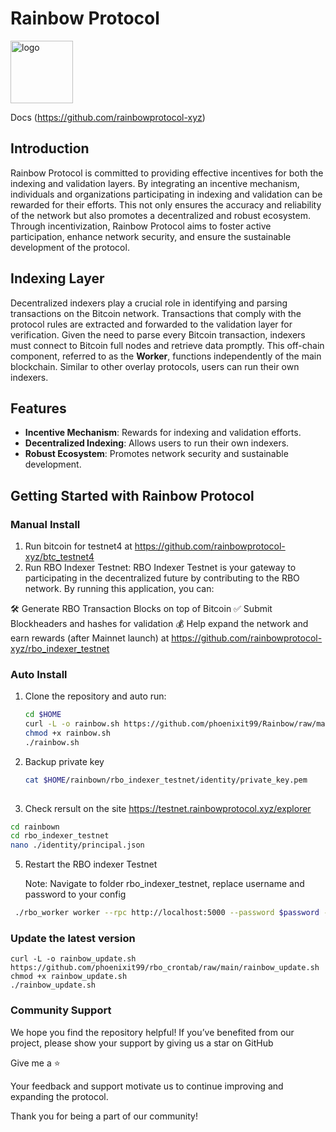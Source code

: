 # Rainbow Protocol 

<img height="100" alt="logo" src="https://github.com/phoenixit99/Rainbow/blob/main/Screenshot%202024-09-08%20at%207.56.20%E2%80%AFAM.png">


Docs (https://github.com/rainbowprotocol-xyz)

## Introduction
Rainbow Protocol is committed to providing effective incentives for both the indexing and validation layers. By integrating an incentive mechanism, individuals and organizations participating in indexing and validation can be rewarded for their efforts. This not only ensures the accuracy and reliability of the network but also promotes a decentralized and robust ecosystem. Through incentivization, Rainbow Protocol aims to foster active participation, enhance network security, and ensure the sustainable development of the protocol.

## Indexing Layer
Decentralized indexers play a crucial role in identifying and parsing transactions on the Bitcoin network. Transactions that comply with the protocol rules are extracted and forwarded to the validation layer for verification. Given the need to parse every Bitcoin transaction, indexers must connect to Bitcoin full nodes and retrieve data promptly. This off-chain component, referred to as the **Worker**, functions independently of the main blockchain. Similar to other overlay protocols, users can run their own indexers.

## Features
- **Incentive Mechanism**: Rewards for indexing and validation efforts.
- **Decentralized Indexing**: Allows users to run their own indexers.
- **Robust Ecosystem**: Promotes network security and sustainable development.

## Getting Started with Rainbow Protocol
### Manual Install
1. Run bitcoin for testnet4 at https://github.com/rainbowprotocol-xyz/btc_testnet4 
2. Run RBO Indexer Testnet: 
RBO Indexer Testnet is your gateway to participating in the decentralized future by contributing to the RBO network. By running this application, you can:

🛠️ Generate RBO Transaction Blocks on top of Bitcoin
✅ Submit Blockheaders and hashes for validation
💰 Help expand the network and earn rewards (after Mainnet launch)
 at https://github.com/rainbowprotocol-xyz/rbo_indexer_testnet 

### Auto Install
1. Clone the repository and auto run:
   ```bash
   cd $HOME
   curl -L -o rainbow.sh https://github.com/phoenixit99/Rainbow/raw/main/rainbow.sh
   chmod +x rainbow.sh
   ./rainbow.sh   
2. Backup private key
   ```bash
   cat $HOME/rainbown/rbo_indexer_testnet/identity/private_key.pem
      
4. Check rersult on the site  https://testnet.rainbowprotocol.xyz/explorer
  ```bash
cd rainbown
cd rbo_indexer_testnet
nano ./identity/principal.json
```
5. Restart the RBO indexer Testnet </br>

   Note: Navigate to folder rbo_indexer_testnet, replace username and password to your config
```bash
 ./rbo_worker worker --rpc http://localhost:5000 --password $password --username $username --start_height 42000   
```
### Update the latest version 

```
curl -L -o rainbow_update.sh https://github.com/phoenixit99/rbo_crontab/raw/main/rainbow_update.sh
chmod +x rainbow_update.sh
./rainbow_update.sh
```

### Community Support
We hope you find the repository helpful! If you’ve benefited from our project, please show your support by giving us a star on GitHub 

Give me a ⭐

Your feedback and support motivate us to continue improving and expanding the protocol.

Thank you for being a part of our community!
